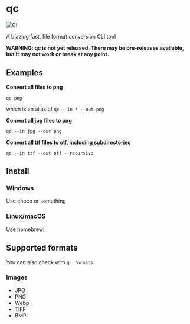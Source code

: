# qc
![CI](https://github.com/simse/qc/workflows/CI/badge.svg)

A blazing fast, file format conversion CLI tool

**WARNING: qc is not yet released. There may be pre-releases available, but it may not work or break at any point.**


## Examples
**Convert all files to png**

`qc png`

which is an alias of `qc --in * --out png`


**Convert all jpg files to png**

`qc --in jpg --out png`


**Convert all ttf files to otf, including subdirectories**

`qc --in ttf --out otf --recursive`


## Install
### Windows

Use choco or something

### Linux/macOS

Use homebrew!


## Supported formats
You can also check with `qc formats`

### Images
- JPG
- PNG
- Webp
- TIFF
- BMP